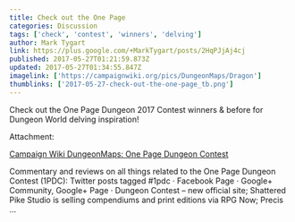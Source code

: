 ```yaml
---
title: Check out the One Page
categories: Discussion
tags: ['check', 'contest', 'winners', 'delving']
author: Mark Tygart
link: https://plus.google.com/+MarkTygart/posts/2HqPJjAj4cj
published: 2017-05-27T01:21:59.873Z
updated: 2017-05-27T01:34:55.847Z
imagelink: ['https://campaignwiki.org/pics/DungeonMaps/Dragon']
thumblinks: ['2017-05-27-check-out-the-one-page_tb.png']
---
```


Check out the One Page Dungeon 2017 Contest winners &amp; before for Dungeon World delving inspiration!


Attachment:

<a href='https://campaignwiki.org/wiki/DungeonMaps/One_Page_Dungeon_Contest'>Campaign Wiki DungeonMaps: One Page Dungeon Contest</a>


Commentary and reviews on all things related to the One Page Dungeon Contest (1PDC): Twitter posts tagged #1pdc · Facebook Page · Google+ Community, Google+ Page · Dungeon Contest – new official site; Shattered Pike Studio is selling compendiums and print editions via RPG Now; Precis ...